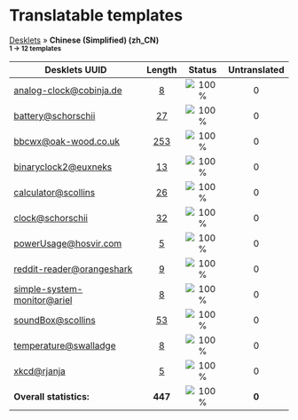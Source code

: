 # Translatable templates
[Desklets](../README.md) &#187; **Chinese (Simplified) (zh_CN)**
<br><sub>**1 &#8594; 12 templates**</sub>

Desklets UUID | Length | Status | Untranslated
------------|:------:|:------:|:-----------:
[analog-clock@cobinja.de](../desklets-status/analog-clock@cobinja.de/README.md) | [8](../desklets-status/analog-clock@cobinja.de/po/zh_CN.po) | ![100%](http://progressed.io/bar/100) |  0
[battery@schorschii](../desklets-status/battery@schorschii/README.md) | [27](../desklets-status/battery@schorschii/po/zh_CN.po) | ![100%](http://progressed.io/bar/100) |  0
[bbcwx@oak-wood.co.uk](../desklets-status/bbcwx@oak-wood.co.uk/README.md) | [253](../desklets-status/bbcwx@oak-wood.co.uk/po/zh_CN.po) | ![100%](http://progressed.io/bar/100) |  0
[binaryclock2@euxneks](../desklets-status/binaryclock2@euxneks/README.md) | [13](../desklets-status/binaryclock2@euxneks/po/zh_CN.po) | ![100%](http://progressed.io/bar/100) |  0
[calculator@scollins](../desklets-status/calculator@scollins/README.md) | [26](../desklets-status/calculator@scollins/po/zh_CN.po) | ![100%](http://progressed.io/bar/100) |  0
[clock@schorschii](../desklets-status/clock@schorschii/README.md) | [32](../desklets-status/clock@schorschii/po/zh_CN.po) | ![100%](http://progressed.io/bar/100) |  0
[powerUsage@hosvir.com](../desklets-status/powerUsage@hosvir.com/README.md) | [5](../desklets-status/powerUsage@hosvir.com/po/zh_CN.po) | ![100%](http://progressed.io/bar/100) |  0
[reddit-reader@orangeshark](../desklets-status/reddit-reader@orangeshark/README.md) | [9](../desklets-status/reddit-reader@orangeshark/po/zh_CN.po) | ![100%](http://progressed.io/bar/100) |  0
[simple-system-monitor@ariel](../desklets-status/simple-system-monitor@ariel/README.md) | [8](../desklets-status/simple-system-monitor@ariel/po/zh_CN.po) | ![100%](http://progressed.io/bar/100) |  0
[soundBox@scollins](../desklets-status/soundBox@scollins/README.md) | [53](../desklets-status/soundBox@scollins/po/zh_CN.po) | ![100%](http://progressed.io/bar/100) |  0
[temperature@swalladge](../desklets-status/temperature@swalladge/README.md) | [8](../desklets-status/temperature@swalladge/po/zh_CN.po) | ![100%](http://progressed.io/bar/100) |  0
[xkcd@rjanja](../desklets-status/xkcd@rjanja/README.md) | [5](../desklets-status/xkcd@rjanja/po/zh_CN.po) | ![100%](http://progressed.io/bar/100) |  0
**Overall statistics:** | **447** | ![100%](http://progressed.io/bar/100) | **0**
